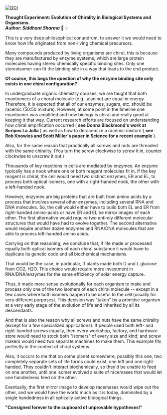 [![DOI](https://zenodo.org/badge/253116792.svg)](https://zenodo.org/badge/latestdoi/253116792)

**Thought Experiment: Evolution of Chirality in Biological Systems and Organisms.**  
***Author: Siddhant Sharma*** :pencil: :bulb:

This is a very deep philosophical conundrum, to answer it we would need to know how life originated from non-living chemical precursors.

Many compounds produced by living organisms are chiral, this is because they are manufactured by enzyme systems, which are large protein molecules having stereo chemically specific binding sites. Only one stereoisomer can fit the binding site in a way that leads to the end product.

**Of course, this begs the question of why the enzyme binding site only exists in one chiral configuration?**

In undergraduate organic chemistry courses, we are taught that both enantiomers of a choral molecule (e.g., alanine) are equal in energy. Therefore, it is expected that all of our enzymes, sugars, etc. should be racemic (50:50 mixture). However, at some point in the timeline one enantiomer was amplified and now biology is chiral and really good at keeping it that way. Current research efforts are focused on understanding how chiral amplification occurred ( **see Donna Blackmond&#39;s work at Scripos La Jolla** ) as well as how to deracemize a racemic mixture ( **see Rob Knowles and Scott Miller&#39;s paper in Science for a recent example** ).

Also, for the same reason that practically all screws and nuts are threaded with the same chirality. (You turn the screw clockwise to screw it in, counter clockwise to unscrew it out.)

Thousands of key reactions in cells are mediated by enzymes. An enzyme typically has a nook where one or both reagent molecules fit in. If the key reagent is chiral, the cell would need two distinct enzymes, ER and EL, to process both optical isomers, one with a right-handed nook, the other with a left-handed nook.

However, enzymes are big proteins that are built from amino acids by a process that involves several other enzymes, including several RNA and DNA molecules. So, the cell would either have to build both EL and ER from right-handed amino-acids or have ER and EL be mirror images of each other. The first alternative would require two entirely different molecular structures that would have had to evolve together. The second alternative would require another dozen enzymes and RNA/DNA molecules that are able to process left-handed amino acids.

Carrying on that reasoning, we conclude that, if life made or processed equally both optical isomers of each chiral substance it would have to duplicate its genetic code and all biochemical mechanisms.

That would be the case, in particular, if plants made both D and L glucose from CO2, H2O. This choice would require more investment in RNA/DNA/enzymes for the same efficiency of solar energy capture.

Thus, it made more sense evolutionally for each organism to make and process only one of the two isomers of each chiral molecule -- except in a few cases where both isomers happen to be useful to the cell (usually for very different purposes). This decision was &quot;taken&quot; by a primitive organism at a very early stage of the evolution of life and inherited by all its descendants.

And that is also the reason why all screws and nuts have the same chirality (except for a few specialized applications). If people used both left- and right-handed screws equally, then every workshop, factory, and hardware store would need to stock both &quot;isomers&quot; of every size and kind; and screw makers would need two separate machines to make them. This example fits perfectly in the context of chiral systems.

Also, it occurs to me that on some planet somewhere, possibly this one, two completely separate sets of life forms could exist, one left and one right-handed. They couldn&#39;t interact biochemically, so they&#39;d be unable to feed on one another, until one isomer evolved a suite of racemases that would let one handedness feed on the other.

Eventually, the first mirror image to develop racemases would wipe out the other, and we would have the world much as it is today, dominated by a single handedness in all optically active biological things.

**"Consigned forever to the cupboard of unprovable hypotheses!"**
